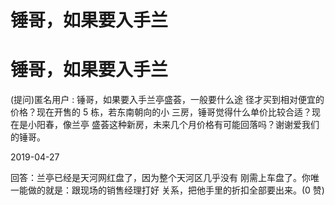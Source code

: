 # 锤哥，如果要入手兰

# 锤哥，如果要入手兰

(提问)匿名用户 : 锤哥，如果要入手兰亭盛荟，一般要什么途 径才买到相对便宜的价格？现在开售的 5 栋，若东南朝向的小 三房，锤哥觉得什么单价比较合适？现在是小阳春，像兰亭 盛荟这种新房，未来几个月价格有可能回落吗？谢谢爱我们 的锤哥。

2019-04-27

回答：兰亭已经是天河网红盘了，因为整个天河区几乎没有 刚需上车盘了。你唯一能做的就是：跟现场的销售经理打好 关系，把他手里的折扣全部要出来。(0 赞)